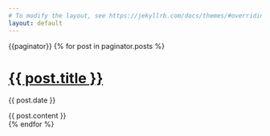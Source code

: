 ```yaml
---
# To modify the layout, see https://jekyllrb.com/docs/themes/#overriding-theme-defaults
layout: default
---
```


<!-- This loops through the paginated posts -->
{{paginator}}
{% for post in paginator.posts %}
  <h1><a href="{{ post.url }}">{{ post.title }}</a></h1>
  <p class="author">
    <span class="date">{{ post.date }}</span>
  </p>
  <div class="content">
    {{ post.content }}
  </div>
{% endfor %}